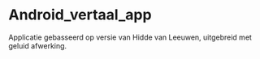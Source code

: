 # Android_vertaal_app

Applicatie gebasseerd op versie van Hidde van Leeuwen, uitgebreid met geluid afwerking.
